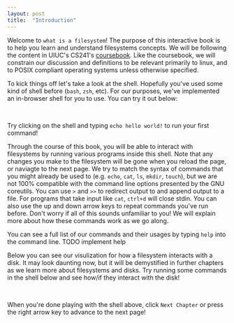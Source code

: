 ```yaml
---
layout: post
title:  "Introduction"
---
```


<script>
window.onload = function() {
    var shell = new Shell(new LayeredFilesystem(), document.getElementById("shell_parent"));
    shell.main();
    console.log("set up shell");

    var canvas = create_canvas('fs_vis');
    var animated_fs = new LayeredFilesystem(null, canvas);
    var animated_shell = new Shell(animated_fs, document.getElementById("shell_fs_parent"));
    animated_shell.main();
    console.log("set up animated shell");
};
</script>

Welcome to `what is a filesystem`!
The purpose of this interactive book is to help you learn and understand filesystems concepts.
We will be following the content in UIUC's CS241's [coursebook](https://github.com/illinois-cs241/coursebook/wiki).
Like the coursebook, we will constrain our discussion and definitions to be relevant primarily to linux, and to POSIX compliant operating systems unless otherwise specified.

To kick things off let's take a look at the shell.
Hopefully you've used some kind of shell before (`bash`, `zsh`, etc).
For our purposes, we've implemented an in-browser shell for you to use.
You can try it out below:

<div id="shell_parent"></div>
<br>

Try clicking on the shell and typing `echo hello world!` to run your first command!

Through the course of this book, you will be able to interact with filesystems by running various programs inside this shell.
Note that any changes you make to the filesystem will be gone when you reload the page, or naviagte to the next page.
We try to match the syntax of commands that you might already be used to
(e.g. `echo`, `cat`, `ls`, `mkdir`, `touch`), but we are not 100% compatible with the command line options presented by the GNU coreutils.
You can use `>` and `>>` to redirect output to and append output to a file.
For programs that take input like `cat`, `ctrl+d` will close stdin.
You can also use the up and down arrow keys to repeat commands you've run before.
Don't worry if all of this sounds unfamiliar to you!
We will explain more about how these commands work as we go along.

You can see a full list of our commands and their usages by typing `help` into the command line. TODO implement help

Below you can see our visulization for how a filesystem interacts with a disk.
It may look daunting now, but it will be demystified in further chapters as we learn more about filesystems and disks.
Try running some commands in the shell below and see how/if they interact with the disk!

<div id="shell_fs_parent"></div>
<br>
<canvas id="fs_vis"></canvas>

When you're done playing with the shell above, click `Next Chapter` or press the right arrow key to advance to the next page!
